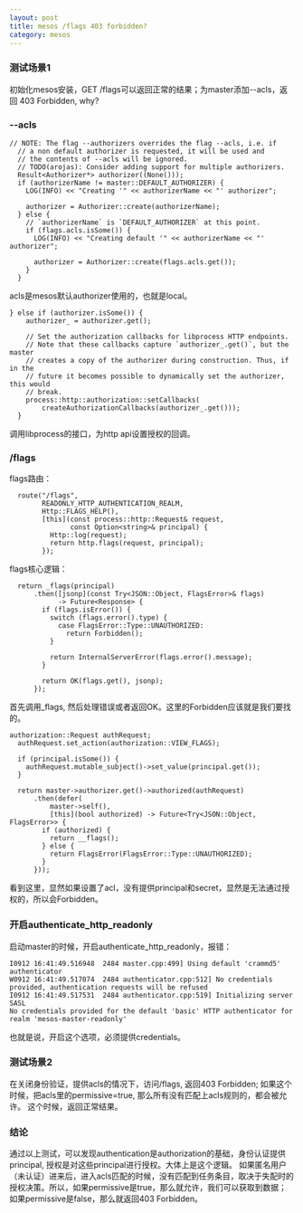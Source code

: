 ```yaml
---
layout: post
title: mesos /flags 403 forbidden?
category: mesos
---
```


### 测试场景1
初始化mesos安装，GET /flags可以返回正常的结果；为master添加--acls，返回 403 Forbidden, why?

### --acls

```
// NOTE: The flag --authorizers overrides the flag --acls, i.e. if
  // a non default authorizer is requested, it will be used and
  // the contents of --acls will be ignored.
  // TODO(arojas): Consider adding support for multiple authorizers.
  Result<Authorizer*> authorizer((None()));
  if (authorizerName != master::DEFAULT_AUTHORIZER) {
    LOG(INFO) << "Creating '" << authorizerName << "' authorizer";

    authorizer = Authorizer::create(authorizerName);
  } else {
    // `authorizerName` is `DEFAULT_AUTHORIZER` at this point.
    if (flags.acls.isSome()) {
      LOG(INFO) << "Creating default '" << authorizerName << "' authorizer";

      authorizer = Authorizer::create(flags.acls.get());
    }
  }
```
acls是mesos默认authorizer使用的，也就是local。

```
} else if (authorizer.isSome()) {
    authorizer_ = authorizer.get();

    // Set the authorization callbacks for libprocess HTTP endpoints.
    // Note that these callbacks capture `authorizer_.get()`, but the master
    // creates a copy of the authorizer during construction. Thus, if in the
    // future it becomes possible to dynamically set the authorizer, this would
    // break.
    process::http::authorization::setCallbacks(
        createAuthorizationCallbacks(authorizer_.get()));
  }
```
调用libprocess的接口，为http api设置授权的回调。

### /flags
flags路由：
```
  route("/flags",
        READONLY_HTTP_AUTHENTICATION_REALM,
        Http::FLAGS_HELP(),
        [this](const process::http::Request& request,
               const Option<string>& principal) {
          Http::log(request);
          return http.flags(request, principal);
        });
```
flags核心逻辑：

```
  return _flags(principal)
      .then([jsonp](const Try<JSON::Object, FlagsError>& flags)
            -> Future<Response> {
        if (flags.isError()) {
          switch (flags.error().type) {
            case FlagsError::Type::UNAUTHORIZED:
              return Forbidden();
          }

          return InternalServerError(flags.error().message);
        }

        return OK(flags.get(), jsonp);
      });
```
首先调用_flags, 然后处理错误或者返回OK。这里的Forbidden应该就是我们要找的。

```
authorization::Request authRequest;
  authRequest.set_action(authorization::VIEW_FLAGS);

  if (principal.isSome()) {
    authRequest.mutable_subject()->set_value(principal.get());
  }

  return master->authorizer.get()->authorized(authRequest)
      .then(defer(
          master->self(),
          [this](bool authorized) -> Future<Try<JSON::Object, FlagsError>> {
        if (authorized) {
          return __flags();
        } else {
          return FlagsError(FlagsError::Type::UNAUTHORIZED);
        }
      }));
```
看到这里，显然如果设置了acl，没有提供principal和secret，显然是无法通过授权的，所以会Forbidden。

### 开启authenticate_http_readonly
启动master的时候，开启authenticate_http_readonly，报错：

```
I0912 16:41:49.516948  2484 master.cpp:499] Using default 'crammd5' authenticator
W0912 16:41:49.517074  2484 authenticator.cpp:512] No credentials provided, authentication requests will be refused
I0912 16:41:49.517531  2484 authenticator.cpp:519] Initializing server SASL
No credentials provided for the default 'basic' HTTP authenticator for realm 'mesos-master-readonly'
```
也就是说，开启这个选项，必须提供credentials。

### 测试场景2
在关闭身份验证，提供acls的情况下，访问/flags, 返回403 Forbidden; 如果这个时候，把acls里的permissive=true, 那么所有没有匹配上acls规则的，都会被允许。
这个时候，返回正常结果。

### 结论
通过以上测试，可以发现authentication是authorization的基础，身份认证提供principal, 授权是对这些principal进行授权。大体上是这个逻辑。
如果匿名用户（未认证）进来后，进入acls匹配的时候，没有匹配到任务条目，取决于失配时的授权决策。所以，如果permissive是true，那么就允许，我们可以获取到数据；
如果permissive是false，那么就返回403 Forbidden。


